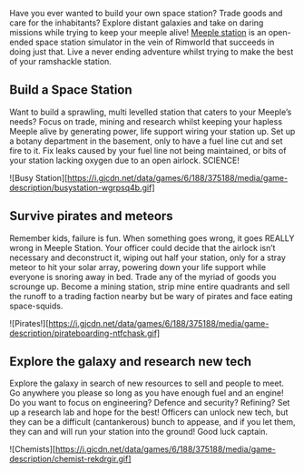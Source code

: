 Have you ever wanted to build your own space station? Trade goods and care for the inhabitants? Explore distant galaxies and take on daring missions while trying to keep your meeple alive! [Meeple station](https://meeplestationc.com) is an open-ended space station simulator in the vein of Rimworld that succeeds in doing just that. Live a never ending adventure whilst trying to make the best of your ramshackle station.

## Build a Space Station
Want to build a sprawling, multi levelled station that caters to your Meeple’s needs? Focus on trade, mining and research whilst keeping your hapless Meeple alive by generating power, life support wiring your station up. Set up a botany department in the basement, only to have a fuel line cut and set fire to it. Fix leaks caused by your fuel line not being maintained, or bits of your station lacking oxygen due to an open airlock. SCIENCE!

![Busy Station][https://i.gjcdn.net/data/games/6/188/375188/media/game-description/busystation-wgrpsq4b.gif]

## Survive pirates and meteors
Remember kids, failure is fun. When something goes wrong, it goes REALLY wrong in Meeple Station. Your officer could decide that the airlock isn’t necessary and deconstruct it, wiping out half your station, only for a stray meteor to hit your solar array, powering down your life support while everyone is snoring away in bed. Trade any of the myriad of goods you scrounge up. Become a mining station, strip mine entire quadrants and sell the runoff to a trading faction nearby but be wary of pirates and face eating space-squids.

![Pirates!][https://i.gjcdn.net/data/games/6/188/375188/media/game-description/pirateboarding-ntfchask.gif]

## Explore the galaxy and research new tech
Explore the galaxy in search of new resources to sell and people to meet. Go anywhere you please so long as you have enough fuel and an engine! Do you want to focus on engineering? Defence and security? Refining? Set up a research lab and hope for the best! Officers can unlock new tech, but they can be a difficult (cantankerous) bunch to appease, and if you let them, they can and will run your station into the ground! Good luck captain.

![Chemists][https://i.gjcdn.net/data/games/6/188/375188/media/game-description/chemist-rekdrgir.gif]
